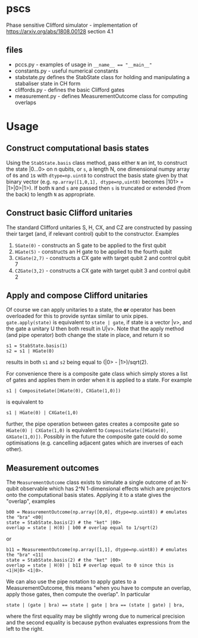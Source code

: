 # pscs
Phase sensitive Clifford simulator - implementation of https://arxiv.org/abs/1808.00128 section 4.1

## files
* pccs.py - examples of usage in `__name__ == "__main__"`
* constants.py - useful numerical constants
* stabstate.py defines the StabState class for holding and manipulating a stabaliser state in CH form
* cliffords.py - defines the basic Clifford gates
* measurement.py - defines MeasurementOutcome class for computing overlaps

# Usage
## Construct computational basis states

Using the `StabState.basis` class method, pass either `N` an int, to construct the state |0...0> on n qubits, or `s`, a length N, one dimensional numpy array of `0`s and `1`s with `dtype=np.uint8` to construct the basis state given by that binary vector (e.g. `np.array([1,0,1], dtype=np,uint8)` becomes |101> = |1>|0>|1>). If both `N` and `s` are passed then `s` is truncated or extended (from the back) to length `N` as appropriate.

## Construct basic Clifford unitaries

The standard Clifford unitaries S, H, CX, and CZ are constructed by passing their target (and, if relevant control) qubit to the constructor. Examples
1. `SGate(0)` - constructs an S gate to be applied to the first qubit
1. `HGate(5)` - constructs an H gate to be applied to the fourth qubit
1. `CXGate(2,7)` - constructs a CX gate with target qubit 2 and control qubit 7
1. `CZGate(3,2)` - constructs a CX gate with target qubit 3 and control qubit 2

## Apply and compose Clifford unitaries

Of course we can apply unitaries to a state, the __or__ operator has been overloaded for this to provide syntax similar to unix pipes. `gate.apply(state)` is equivalent to `state | gate`, if state is a vector |v>, and the gate a unitary U then both result in U|v>. Note that the apply method (and pipe operator) both change the state in place, and return it so
```
s1 = StabState.basis(1)
s2 = s1 | HGate(0)
```
results in both `s1` and `s2` being equal to (|0> - |1>)/sqrt(2).

For convenience there is a composite gate class which simply stores a list of gates and applies them in order when it is applied to a state. For example
```
s1 | CompositeGate([HGate(0), CXGate(1,0)])
```
is equivalent to
```
s1 | HGate(0) | CXGate(1,0)
```
further, the pipe operation between gates creates a composite gate so `HGate(0) | CXGate(1,0)` is equivalent to  `CompositeGate([HGate(0), GXGate(1,0)])`. Possibly in the future the composite gate could do some optimisations (e.g. cancelling adjacent gates which are inverses of each other).

## Measurement outcomes

The `MeasurementOutcome` class exists to simulate a single outcome of an N-qubit observable which has 2^N 1-dimensional effects which are projectors onto the computational basis states. Applying it to a state gives the "overlap", examples
```
b00 = MeasurementOutcome(np.array([0,0], dtype=np.uint8)) # emulates the "bra" <00|
state = StabState.basis(2) # the "ket" |00>
overlap = state | H(0) | b00 # overlap equal to 1/sqrt(2)
```
or
```
b11 = MeasurementOutcome(np.array([1,1], dtype=np.uint8)) # emulates the "bra" <11|
state = StabState.basis(2) # the "ket" |00>
overlap = state | H(0) | b11 # overlap equal to 0 since this is <1|H|0> <1|0>.
```
We can also use the pipe notation to apply gates to a MeasurementOutcome, this means "when you have to compute an overlap, apply those gates, then compute the overlap". In particular
```
state | (gate | bra) == state | gate | bra == (state | gate) | bra,
```
where the first equality may be slightly wrong due to numerical precision and the second equality is because python evaluates expressions from the left to the right.
